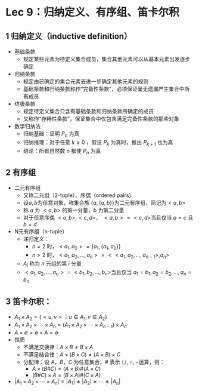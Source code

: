# Lec 9：归纳定义、有序组、笛卡尔积
## 1 归纳定义（inductive definition）
* 基础条款
  * 规定某些元素为待定义集合成员，集合其他元素可以从基本元素出发逐步确定
* 归纳条款
  * 规定由已确定的集合元素去进一步确定其他元素的规则
  * 基础条款和归纳条款称作“完备性条款”，必须保证毫无遗漏产生集合中所有成员
* 终极条款
  * 规定待定义集合只含有基础条款和归纳条款所确定的成员
  * 又称作“存粹性条款”，保证集合中仅包含满足完备性条款的那些对象
* 数学归纳法
  * 归纳基础：证明 $P_0$ 为真
  * 归纳推理：对于任意 $k ≥ 0$ ，假设 $P_k$ 为真时，推出 $P _{k + 1}$ 也为真
  * 结论：所有自然数 $n$ 都使 $P_n$ 为真
## 2 有序组
* 二元有序组
  * 又称二元组（2-tuple）、序偶（ordered pairs）
  * 设$a,b$为任意对象，称集合族 $\{ a ,\{a, b\}\}$为二元有序组，简记为$< a, b >$
  * 称 $a$ 为 $<a,b>$ 的第一分量，$b$ 为第二分量
  * 对于任意序偶 $< a, b >,< c, d >$， $< a, b > = < c, d >$当且仅当 $a=c$ 且 $b=d$
* N元有序组（n-tuple）
  * 递归定义：
    * $n=2$ 时，$< a_1, a_2 > = \{ a_1 ,\{a_1, a_2\}\}$
    * $n>2$ 时，$< a_1, a_2, … , a_n > =<< a_1, a_2, … , a_{n-1} >, a_n >$
  * $A_i$ 称为 $n$ 元组的第 $i$ 分量
  * $< a_1, a_2, … , a_n > =< b_1, b_2, … , b_n >$当且仅当 $a_1=b_1, a_2=b_2,…, a_n=b_n$
## 3 笛卡尔积：
* $A_1×A_2 = \{< u, v > ｜u ∈ A_1, v ∈ A_2\}$
* $A_1×A_2× ⋯×A_n = (A_1×A_2× ⋯×A_{n-1})×A_n$
* $A×∅ = ∅×A = ∅$
* 性质
  * 不满足交换律：$A×B ≠ B×A$
  * 不满足结合律：$A×(B×C) ≠ (A×B)×C$
  * 分配律：设 $A，B，C$ 为任意集合，$\#$ 表示 $∪,∩,−$运算，则：
    * $A× (B\#C) = (A×B) \#(A×C)$
    * $(B\#C) ×A = (B×A) \#(C×A)$
* $|A_1×A_2× ⋯×A_n | = |A_1| ∗ |A_2| ∗ ⋯ ∗ |A_n|$

